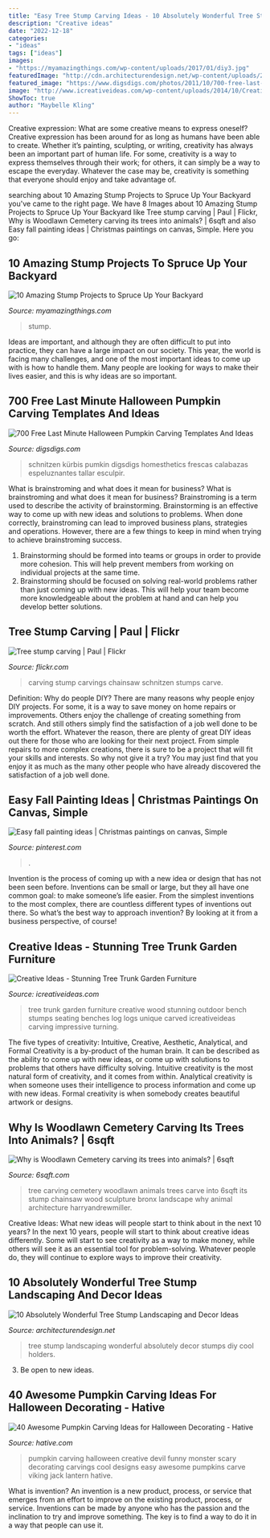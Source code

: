 ```yaml
---
title: "Easy Tree Stump Carving Ideas - 10 Absolutely Wonderful Tree Stump Landscaping And Decor Ideas"
description: "Creative ideas"
date: "2022-12-18"
categories:
- "ideas"
tags: ["ideas"]
images:
- "https://myamazingthings.com/wp-content/uploads/2017/01/diy3.jpg"
featuredImage: "http://cdn.architecturendesign.net/wp-content/uploads/2016/06/10.jpg"
featured_image: "https://www.digsdigs.com/photos/2011/10/700-free-last-minute-halloween-pumpkin-carving-templates-and-ideas-6-775x775.jpg"
image: "http://www.icreativeideas.com/wp-content/uploads/2014/10/Creative-Ideas-Stunning-Tree-Trunk-Garden-Furniture-6.jpg"
ShowToc: true
author: "Maybelle Kling"
---
```



Creative expression: What are some creative means to express oneself?
Creative expression has been around for as long as humans have been able to create. Whether it’s painting, sculpting, or writing, creativity has always been an important part of human life. For some, creativity is a way to express themselves through their work; for others, it can simply be a way to escape the everyday. Whatever the case may be, creativity is something that everyone should enjoy and take advantage of.

	

		
searching about 10 Amazing Stump Projects to Spruce Up Your Backyard you've came to the right page. We have 8 Images about 10 Amazing Stump Projects to Spruce Up Your Backyard like Tree stump carving | Paul | Flickr, Why is Woodlawn Cemetery carving its trees into animals? | 6sqft and also Easy fall painting ideas | Christmas paintings on canvas, Simple. Here you go:
		
    
## 10 Amazing Stump Projects To Spruce Up Your Backyard

<img loading=lazy src="https://myamazingthings.com/wp-content/uploads/2017/01/diy3.jpg" onerror="this.onerror=null;this.src='https://tse2.mm.bing.net/th?id=OIP.gwh2Ldx8oQHAVfGfpmezVwHaJ3&amp;pid=15.1';" alt="10 Amazing Stump Projects to Spruce Up Your Backyard">

_Source: myamazingthings.com_

>stump. 

	

Ideas are important, and although they are often difficult to put into practice, they can have a large impact on our society. This year, the world is facing many challenges, and one of the most important ideas to come up with is how to handle them. Many people are looking for ways to make their lives easier, and this is why ideas are so important.

    
## 700 Free Last Minute Halloween Pumpkin Carving Templates And Ideas

<img loading=lazy src="https://www.digsdigs.com/photos/2011/10/700-free-last-minute-halloween-pumpkin-carving-templates-and-ideas-6-775x775.jpg" onerror="this.onerror=null;this.src='https://tse3.mm.bing.net/th?id=OIP.Ja4iOYbElBgKPHjawtaT-wHaHa&amp;pid=15.1';" alt="700 Free Last Minute Halloween Pumpkin Carving Templates And Ideas">

_Source: digsdigs.com_

>schnitzen kürbis pumkin digsdigs homesthetics frescas calabazas espeluznantes tallar esculpir. 

	

What is brainstroming and what does it mean for business?
What is brainstroming and what does it mean for business?
Brainstroming is a term used to describe the activity of brainstorming. Brainstorming is an effective way to come up with new ideas and solutions to problems. When done correctly, brainstroming can lead to improved business plans, strategies and operations. However, there are a few things to keep in mind when trying to achieve brainstroming success.

1) Brainstorming should be formed into teams or groups in order to provide more cohesion. This will help prevent members from working on individual projects at the same time.
2) Brainstorming should be focused on solving real-world problems rather than just coming up with new ideas. This will help your team become more knowledgeable about the problem at hand and can help you develop better solutions.

    
## Tree Stump Carving | Paul | Flickr

<img loading=lazy src="https://live.staticflickr.com/4021/4513412904_0a0cb0cdd2_b.jpg" onerror="this.onerror=null;this.src='https://tse2.mm.bing.net/th?id=OIP.UCXXrgTk-IF9slCu6ki_rAHaLI&amp;pid=15.1';" alt="Tree stump carving | Paul | Flickr">

_Source: flickr.com_

>carving stump carvings chainsaw schnitzen stumps carve. 

	

Definition: Why do people DIY?
There are many reasons why people enjoy DIY projects. For some, it is a way to save money on home repairs or improvements. Others enjoy the challenge of creating something from scratch. And still others simply find the satisfaction of a job well done to be worth the effort.
Whatever the reason, there are plenty of great DIY ideas out there for those who are looking for their next project. From simple repairs to more complex creations, there is sure to be a project that will fit your skills and interests. So why not give it a try? You may just find that you enjoy it as much as the many other people who have already discovered the satisfaction of a job well done.

    
## Easy Fall Painting Ideas | Christmas Paintings On Canvas, Simple

<img loading=lazy src="https://i.pinimg.com/736x/f0/6b/b1/f06bb174976756b34c619c7289440938.jpg" onerror="this.onerror=null;this.src='https://tse1.mm.bing.net/th?id=OIP.JsUCx6uNQl5WPI3shmb4zwHaJ4&amp;pid=15.1';" alt="Easy fall painting ideas | Christmas paintings on canvas, Simple">

_Source: pinterest.com_

>. 

	

Invention is the process of coming up with a new idea or design that has not been seen before. Inventions can be small or large, but they all have one common goal: to make someone’s life easier. From the simplest inventions to the most complex, there are countless different types of inventions out there. So what’s the best way to approach invention? By looking at it from a business perspective, of course!

    
## Creative Ideas - Stunning Tree Trunk Garden Furniture

<img loading=lazy src="http://www.icreativeideas.com/wp-content/uploads/2014/10/Creative-Ideas-Stunning-Tree-Trunk-Garden-Furniture-6.jpg" onerror="this.onerror=null;this.src='https://tse2.mm.bing.net/th?id=OIP.Ny_9jrDU_qWFw5bsf-3rMQHaFj&amp;pid=15.1';" alt="Creative Ideas - Stunning Tree Trunk Garden Furniture">

_Source: icreativeideas.com_

>tree trunk garden furniture creative wood stunning outdoor bench stumps seating benches log logs unique carved icreativeideas carving impressive turning. 

	

The five types of creativity: Intuitive, Creative, Aesthetic, Analytical, and Formal
Creativity is a by-product of the human brain. It can be described as the ability to come up with new ideas, or come up with solutions to problems that others have difficulty solving. Intuitive creativity is the most natural form of creativity, and it comes from within. Analytical creativity is when someone uses their intelligence to process information and come up with new ideas. Formal creativity is when somebody creates beautiful artwork or designs.

    
## Why Is Woodlawn Cemetery Carving Its Trees Into Animals? | 6sqft

<img loading=lazy src="https://imgs.6sqft.com/wp-content/uploads/2018/06/04125759/Woodlawn-Cemetery-tree-carving-1-1024x674.jpg" onerror="this.onerror=null;this.src='https://tse4.mm.bing.net/th?id=OIP.M4jp9qTAfN1NyfkDMLKHowHaE3&amp;pid=15.1';" alt="Why is Woodlawn Cemetery carving its trees into animals? | 6sqft">

_Source: 6sqft.com_

>tree carving cemetery woodlawn animals trees carve into 6sqft its stump chainsaw wood sculpture bronx landscape why animal architecture harryandrewmiller. 

	

Creative Ideas: What new ideas will people start to think about in the next 10 years?
In the next 10 years, people will start to think about creative ideas differently. Some will start to see creativity as a way to make money, while others will see it as an essential tool for problem-solving. Whatever people do, they will continue to explore ways to improve their creativity.

    
## 10 Absolutely Wonderful Tree Stump Landscaping And Decor Ideas

<img loading=lazy src="http://cdn.architecturendesign.net/wp-content/uploads/2016/06/10.jpg" onerror="this.onerror=null;this.src='https://tse1.mm.bing.net/th?id=OIP.A2Izlz1PiovY7_JREfgH8gHaGu&amp;pid=15.1';" alt="10 Absolutely Wonderful Tree Stump Landscaping and Decor Ideas">

_Source: architecturendesign.net_

>tree stump landscaping wonderful absolutely decor stumps diy cool holders. 

	

3. Be open to new ideas.

    
## 40 Awesome Pumpkin Carving Ideas For Halloween Decorating - Hative

<img loading=lazy src="https://hative.com/wp-content/uploads/2014/10/pumpkin-carving-ideas/8-devil-pumpkin.jpg" onerror="this.onerror=null;this.src='https://tse4.mm.bing.net/th?id=OIP.ZN6UM9wG1e7-n3GZbCnEUQHaHo&amp;pid=15.1';" alt="40 Awesome Pumpkin Carving Ideas for Halloween Decorating - Hative">

_Source: hative.com_

>pumpkin carving halloween creative devil funny monster scary decorating carvings cool designs easy awesome pumpkins carve viking jack lantern hative. 

	

What is invention?
An invention is a new product, process, or service that emerges from an effort to improve on the existing product, process, or service. Inventions can be made by anyone who has the passion and the inclination to try and improve something. The key is to find a way to do it in a way that people can use it.

